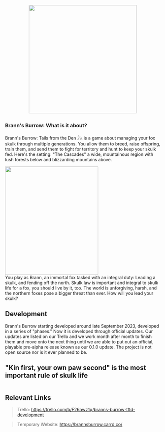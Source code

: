 <div align="center">
  <img src="https://media.discordapp.net/attachments/564923688621834251/1274269623860072448/logo3.png?ex=66c1a391&is=66c05211&hm=f1412281bc0cfa2e9273ee0bec76efb2997cac1ecab000e29c9f2b6199c8546b&=&format=webp&quality=lossless&width=350&height=350" alt="" width="350" height="350">
</div>

##

### Brann's Burrow: What is it about?

Brann's Burrow: Tails from the Den 𓃦 is a game about managing your fox skulk through multiple generations. You allow them to breed, raise offspring, train them, and send them to fight for territory and hunt to keep your skulk fed. Here's the setting: "The Cascades" a wide, mountainous region with lush forests below and blizzarding mountains above. 


<div align="left"> 
  <img src="https://media.discordapp.net/attachments/564923688621834251/1274269578364715031/Untitled.png?ex=66c1a386&is=66c05206&hm=5ad697bd7c2656c9e0aa27a382a68e962cf0b81ea2e3f957e379940811e73b51&=&format=webp&quality=lossless&width=302&height=350" alt="" width="302" height="350"> 
</div> 
You play as Brann, an immortal fox tasked with an integral duty: Leading a skulk, and fending off the north. Skulk law is important and integral to skulk life for a fox, you should live by it, too. The world is unforgiving, harsh, and the northern foxes pose a bigger threat than ever. How will you lead your skulk?

## Development

Brann's Burrow starting developed around late September 2023, developed in a series of "phases." Now it is developed through official updates. Our updates are listed on our Trello and we work month after month to finish them and move onto the next thing until we are able to put out an official, playable pre-alpha release known as our 0.1.0 update. The project is not open source nor is it ever planned to be.

## "Kin first, your own paw second" is the most important rule of skulk life

<div align="center"> 
  <img src="https://media.discordapp.net/attachments/1165445508127526932/1267034502710956092/image.png?ex=66c10695&is=66bfb515&hm=d3be4d8949e40e93607d2ccc039be5722520e9924d9f7158ec673e0a9c2df9ef&=&format=webp&quality=lossless" alt=""> 
</div> 

## Relevant Links

> Trello: https://trello.com/b/F26awz1q/branns-burrow-tftd-development


> Temporary Website: https://brannsburrow.carrd.co/
 






